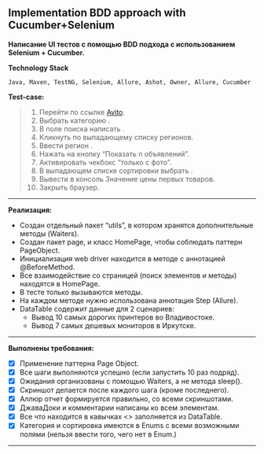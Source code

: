 ## Implementation BDD approach with Cucumber+Selenium

**Написание UI тестов с помощью BDD подхода с использованием Selenium + Cucumber.**

**Technology Stack**

```
Java, Maven, TestNG, Selenium, Allure, Ashot, Owner, Allure, Cucumber
```

**Test-case:**
> 1) Перейти по ссылке [Avito](https://www.avito.ru/penza/transport?cd=1).
> 2) Выбрать категорию <category>.
> 3) В поле поиска написать <StringForSearch>.
> 4) Кликнуть по выпадающему списку регионов.
> 5) Ввести регион <city>.
> 6) Нажать на кнопку “Показать n объявлений”.
> 7) Активировать чекбокс “только с фото”.
> 8) В выпадающем списке сортировки выбрать <sort>.
> 9) Вывести в консоль Значение цены первых <quantity> товаров.
> 10) Закрыть браузер.

***
**Реализация:**
+ Создан отдельный пакет “utils”, в котором хранятся дополнительные методы (Waiters).
+ Создан пакет page, и класс HomePage, чтобы соблюдать паттерн PageObject.
+ Инициализация web driver находится в методе с аннотацией @BeforeMethod.
+ Все взаимодействие со страницей (поиск элементов и методы) находятся в HomePage.
+ В тесте только вызываются методы.
+ На каждом методе нужно использована аннотация Step (Allure).
+ DataTable содержит данные для 2 сценариев:
   - Вывод 10 самых дорогих принтеров во Владивостоке.
   - Вывод 7 самых дешевых мониторов в Иркутске.

***
**Выполнены требования:**
- [x] Применение паттерна Page Object.
- [x] Все шаги выполняются успешно (если запустить 10 раз подряд).
- [x] Ожидания организованы с помощью Waiters, а не метода sleep().
- [x] Скриншот делается после каждого шага (кроме последнего).
- [x] Аллюр отчет формируется правильно, со всеми скриншотами.
- [x] ДжаваДоки и комментарии написаны ко всем элементам.
- [x] Все что находится в кавычках <> заполняется из DataTable.
- [x] Категория <category> и сортировка <sort> имеются в 
Enums с всеми возможными полями (нельзя ввести того, чего нет в Enum.)
***